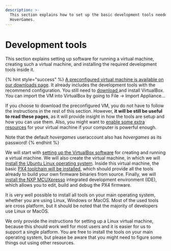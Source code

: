 ```yaml
---
description: >-
  This section explains how to set up the basic development tools needed for the
  HoverGames.
---
```


# Development tools

This section explains setting up software for running a virtual machine, creating such a virtual machine, and installing the required development tools inside it.

{% hint style="success" %}
[A preconfigured virtual machine is available on our downloads page](../../downloads.md#preconfigured-virtual-machine-image-with-development-tools). It already includes the development tools with the recommend configuration. You still need to [download ](../../downloads.md#oracle-vm-virtualbox)and install VirtualBox. You can import the VM into VirtualBox by going to File -> Import Appliance...

If you choose to download the preconfigured VM, you do not have to follow the instructions in the rest of this section. However, **it will be still be useful to read these pages**, as it will provide insight in how the tools are setup and how you can use them. Also, you might want to [enable some extra resources](virtual-machine.md#virtual-machine-properties) for your virtual machine if your computer is powerful enough.

Note that the default _hovergames_ useraccount also has _hovergames_  as its password!
{% endhint %}

We will start with [setting up the VirtualBox software](virtual-machine.md) for creating and running a virtual machine. We will also create the virtual machine, in which we will [install the Ubuntu Linux operating system](installing-ubuntu.md). Inside this virtual machine, the basic [PX4 toolchain will be installed](toolchain-installation.md), which should provide all the tools already to build your own firmware binaries from source. Finally, we will [install the NXP MCUXpresso](mcuxpresso.md) integrated development environment (IDE), which allows you to edit, build and debug the PX4 firmware.

It is very well possible to install all tools on your main operating system, whether you are using Linux, Windows or MacOS. Most of the used tools are cross platform, but it should be noted that the majority of developers use Linux or MacOS.&#x20;

We only provide the instructions for setting up a Linux virtual machine, because this should work well for most users and it is easier for us to support a single platform. You are free to install the tools on your main operating system, but please be aware that you might need to figure some things out using other resources.
